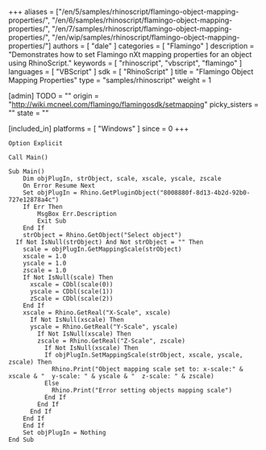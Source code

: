 +++
aliases = ["/en/5/samples/rhinoscript/flamingo-object-mapping-properties/", "/en/6/samples/rhinoscript/flamingo-object-mapping-properties/", "/en/7/samples/rhinoscript/flamingo-object-mapping-properties/", "/en/wip/samples/rhinoscript/flamingo-object-mapping-properties/"]
authors = [ "dale" ]
categories = [ "Flamingo" ]
description = "Demonstrates how to set Flamingo nXt mapping properties for an object using RhinoScript."
keywords = [ "rhinoscript", "vbscript", "flamingo" ]
languages = [ "VBScript" ]
sdk = [ "RhinoScript" ]
title = "Flamingo Object Mapping Properties"
type = "samples/rhinoscript"
weight = 1

[admin]
TODO = ""
origin = "http://wiki.mcneel.com/flamingo/flamingosdk/setmapping"
picky_sisters = ""
state = ""

[included_in]
platforms = [ "Windows" ]
since = 0
+++

```vbnet
Option Explicit

Call Main()

Sub Main()
	Dim objPlugIn, strObject, scale, xscale, yscale, zscale
	On Error Resume Next
	Set objPlugIn = Rhino.GetPluginObject("8008880f-8d13-4b2d-92b0-727e12878a4c")
	If Err Then
		MsgBox Err.Description
		Exit Sub
	End If
	strObject = Rhino.GetObject("Select object")
  If Not IsNull(strObject) And Not strObject = "" Then
  	scale = objPlugIn.GetMappingScale(strObject)
    xscale = 1.0
    yscale = 1.0
    zscale = 1.0
    If Not IsNull(scale) Then
      xscale = CDbl(scale(0))
      yscale = CDbl(scale(1))
      zScale = CDbl(scale(2))
    End If
  	xscale = Rhino.GetReal("X-Scale", xscale)
	  If Not IsNull(xscale) Then
  	  yscale = Rhino.GetReal("Y-Scale", yscale)
	    If Not IsNull(xscale) Then
  	    zscale = Rhino.GetReal("Z-Scale", zscale)
	      If Not IsNull(xscale) Then
          If objPlugIn.SetMappingScale(strObject, xscale, yscale, zscale) Then
            Rhino.Print("Object mapping scale set to: x-scale:" & xscale & "  y-scale: " & yscale & "  z-scale: " & zscale)
          Else
            Rhino.Print("Error setting objects mapping scale")
          End If
        End If
      End If
    End If
	End If
	Set objPlugIn = Nothing
End Sub
```
